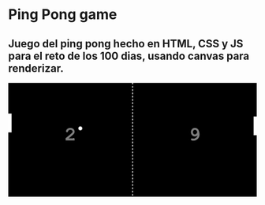 # Ping Pong game
## Juego del ping pong hecho en HTML, CSS y JS para el reto de los 100 dias, usando canvas para renderizar. 

![pingPong](./Screenshot%202024-09-05%20043615.png )
